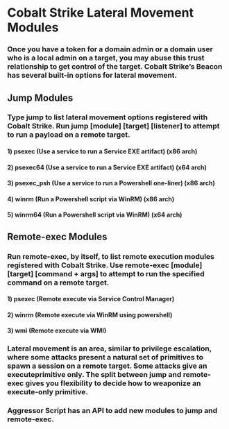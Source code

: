 # Cobalt Strike Lateral Movement Modules

### Once you have a token for a domain admin or a domain user who is a local admin on a target, you may abuse this trust relationship to get control of the target. Cobalt Strike’s Beacon has several built-in options for lateral movement.

## Jump Modules

### Type jump to list lateral movement options registered with Cobalt Strike. Run jump [module] [target] [listener] to attempt to run a payload on a remote target.

#### 1) psexec (Use a service to run a Service EXE artifact) (x86 arch)

#### 2) psexec64 (Use a service to run a Service EXE artifact) (x64 arch)

#### 3) psexec_psh (Use a service to run a Powershell one-liner) (x86 arch)

#### 4) winrm (Run a Powershell script via WinRM) (x86 arch)

#### 5) winrm64 (Run a Powershell script via WinRM) (x64 arch)

## Remote-exec Modules

### Run remote-exec, by itself, to list remote execution modules registered with Cobalt Strike. Use remote-exec [module] [target] [command + args] to attempt to run the specified command on a remote target.

#### 1) psexec (Remote execute via Service Control Manager)

#### 2) winrm (Remote execute via WinRM using powershell)
 
#### 3) wmi (Remote execute via WMI)

### Lateral movement is an area, similar to privilege escalation, where some attacks present a natural set of primitives to spawn a session on a remote target. Some attacks give an executeprimitive only. The split between jump and remote-exec gives you flexibility to decide how to weaponize an execute-only primitive.

### Aggressor Script has an API to add new modules to jump and remote-exec.
